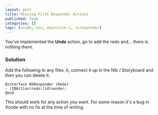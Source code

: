 ```yaml
---
layout: post
title: Missing First Responder Actions
published: true
categories: []
tags: [xcode, osx, objective-c, nsresponder]
---
```

You've implemented the **Undo** action, go to add the redo and... there is nothing there.

### Solution
Add the following to any files .h, connect it up in the Nib / Storyboard and then you can delete it.

```
@interface NSResponder (Redo)
- (IBAction)redo:(id)sender;
@end
```

This should work for any action you want. For some reason it's a bug in Xcode with no fix at the time of writing.
